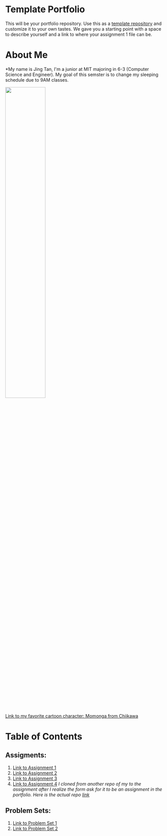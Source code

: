 # Template Portfolio
This will be your portfolio repository. Use this as a [template repository](https://docs.github.com/en/repositories/creating-and-managing-repositories/creating-a-template-repository) and customize it to your own tastes. We gave you a starting point with a space to describe yourself and a link to where your assignment 1 file can be.

# About Me
*My name is Jing Tan, I'm a junior at MIT majoring in 6-3 (Computer Science and Engineer). My goal of this semster is to change my sleeping schedule due to 9AM classes.

<img src="https://static.wikia.nocookie.net/chiikawa/images/a/a0/Momonga.png/revision/latest?cb=20240921205329" width="50%">

[Link to my favorite cartoon character: Momonga from Chiikawa](https://chiikawa.fandom.com/wiki/Momonga)
# Table of Contents
## Assigments:
1. [Link to Assignment 1](assignments/assignment1.md)
2. [Link to Assignment 2](assignments/assignment2.md)
3. [Link to Assignment 3](https://github.com/jingt630/TEPKonjac_Assignment3)
4. [Link to Assignment 4](assignments\assignment4a)
*I cloned from another repo of my to the assignment after I realize the form ask for it to be an assignment in the portfolio. Here is the actual repo [link](https://github.com/jingt630/concept_backend)*
## Problem Sets:
1. [Link to Problem Set 1](problem_set/problemset1.md)
2. [Link to Problem Set 2](problem_set/problemset2.md)
